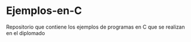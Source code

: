 # Ejemplos-en-C
Repositorio que contiene los ejemplos de programas en C que se realizan en el diplomado
